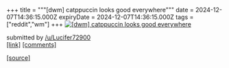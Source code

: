 +++
title = """[dwm] catppuccin looks good everywhere"""
date = 2024-12-07T14:36:15.000Z
expiryDate = 2024-12-07T14:36:15.000Z
tags = ["reddit","wm"]
+++
[![[dwm] catppuccin looks good everywhere](https://b.thumbs.redditmedia.com/u-yJaIGw5OykpQbs3A-MrhwQvk1rQMIIsTjUBK2ifFA.jpg "[dwm] catppuccin looks good everywhere")](https://www.reddit.com/r/unixporn/comments/1h8trbp/dwm_catppuccin_looks_good_everywhere/)

submitted by [/u/Lucifer72900](https://www.reddit.com/user/Lucifer72900)  
[\[link\]](https://www.reddit.com/gallery/1h8trbp) [\[comments\]](https://www.reddit.com/r/unixporn/comments/1h8trbp/dwm_catppuccin_looks_good_everywhere/)

[[source]](https://www.reddit.com/r/unixporn/comments/1h8trbp/dwm_catppuccin_looks_good_everywhere/)
